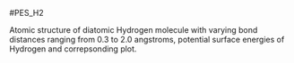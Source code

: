#PES_H2


Atomic structure of diatomic Hydrogen molecule with varying bond distances ranging from 0.3 to 2.0 angstroms, potential surface energies of Hydrogen and correpsonding plot.
